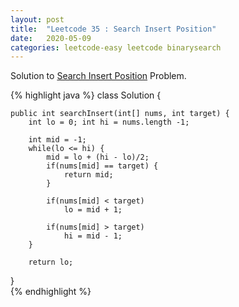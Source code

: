 ```yaml
---
layout: post
title:  "Leetcode 35 : Search Insert Position"
date:   2020-05-09
categories: leetcode-easy leetcode binarysearch
---
```


Solution to [Search Insert Position][leetcode] Problem.

{% highlight java %}
class Solution {
    
    public int searchInsert(int[] nums, int target) {
        int lo = 0; int hi = nums.length -1;
        
        int mid = -1;
        while(lo <= hi) {
            mid = lo + (hi - lo)/2;
            if(nums[mid] == target) {
                return mid;
            }
            
            if(nums[mid] < target)
                lo = mid + 1;
            
            if(nums[mid] > target)
                hi = mid - 1;
        }
        
        return lo;
}    
{% endhighlight %}

[leetcode]: https://leetcode.com/problems/search-insert-position/